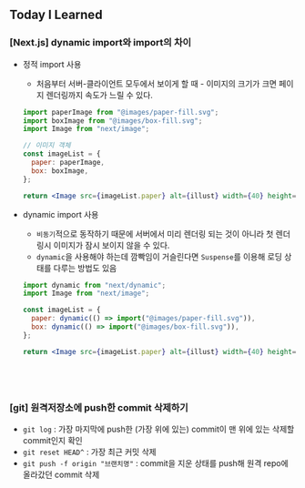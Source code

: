 ## Today I Learned

### [Next.js] dynamic import와 import의 차이

- 정적 import 사용

  - 처음부터 서버-클라이언트 모두에서 보이게 할 때 - 이미지의 크기가 크면 페이지 렌더링까지 속도가 느릴 수 있다.

  ```jsx
  import paperImage from "@images/paper-fill.svg";
  import boxImage from "@images/box-fill.svg";
  import Image from "next/image";

  // 이미지 객체
  const imageList = {
    paper: paperImage,
    box: boxImage,
  };

  return <Image src={imageList.paper} alt={illust} width={40} height={40} />;
  ```

- dynamic import 사용

  - `비동기`적으로 동작하기 때문에 서버에서 미리 렌더링 되는 것이 아니라 첫 렌더링시 이미지가 잠시 보이지 않을 수 있다.
  - `dynamic`을 사용해야 하는데 깜빡임이 거슬린다면 `Suspense`를 이용해 로딩 상태를 다루는 방법도 있음

  ```jsx
  import dynamic from "next/dynamic";
  import Image from "next/image";

  const imageList = {
    paper: dynamic(() => import("@images/paper-fill.svg")),
    box: dynamic(() => import("@images/box-fill.svg")),
  };

  return <Image src={imageList.paper} alt={illust} width={40} height={40} />;
  ```

## <br />

### [git] 원격저장소에 push한 commit 삭제하기

- `git log` : 가장 마지막에 push한 (가장 위에 있는) commit이 맨 위에 있는 삭제할 commit인지 확인
- `git reset HEAD^` : 가장 최근 커밋 삭제
- `git push -f origin "브랜치명"` : commit을 지운 상태를 push해 원격 repo에 올라갔던 commit 삭제

## <br />
